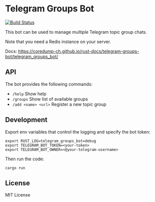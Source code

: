 # Telegram Groups Bot

[![Build Status](https://img.shields.io/travis/coredump-ch/telegram-groups-bot/master.svg)](https://travis-ci.org/coredump-ch/telegram-groups-bot)

This bot can be used to manage multiple Telegram topic group chats.

Note that you need a Redis instance on your server.

Docs: https://coredump-ch.github.io/rust-docs/telegram-groups-bot/telegram_groups_bot/


## API

The bot provides the following commands:

- `/help` Show help
- `/groups` Show list of available groups
- `/add <name> <url>` Register a new topic group


## Development

Export env variables that control the logging and specify the bot token:

    export RUST_LOG=telegram_groups_bot=debug
    export TELEGRAM_BOT_TOKEN=<your-token>
    export TELEGRAM_BOT_OWNER=<@your-telegram-username>

Then run the code:

    cargo run


## License

MIT License
